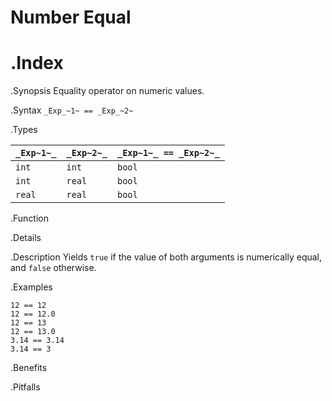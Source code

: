 # Number Equal

.Index
==

.Synopsis
Equality operator on numeric values.

.Syntax
`_Exp_~1~ == _Exp_~2~`

.Types


| `_Exp~1~_`  |  `_Exp~2~_` | `_Exp~1~_ == _Exp~2~_`   |
| --- | --- | --- |
| `int`      |  `int`     | `bool`                 |
| `int`      |  `real`    | `bool`                 |
| `real`     |  `real`    | `bool`                 |


.Function

.Details

.Description
Yields `true` if the value of both arguments is numerically equal, and `false` otherwise.

.Examples
```rascal-shell
12 == 12
12 == 12.0
12 == 13
12 == 13.0
3.14 == 3.14
3.14 == 3
```

.Benefits

.Pitfalls

